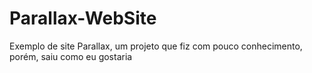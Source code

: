 # Parallax-WebSite
Exemplo de site Parallax, um projeto que fiz com pouco conhecimento, porém, saiu como eu gostaria
